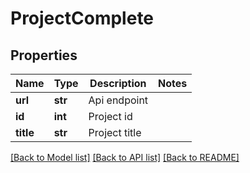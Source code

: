 # ProjectComplete

## Properties
Name | Type | Description | Notes
------------ | ------------- | ------------- | -------------
**url** | **str** | Api endpoint | 
**id** | **int** | Project id | 
**title** | **str** | Project title | 

[[Back to Model list]](../README.md#documentation-for-models) [[Back to API list]](../README.md#documentation-for-api-endpoints) [[Back to README]](../README.md)


